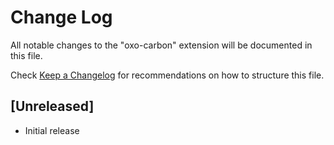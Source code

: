 # Change Log

All notable changes to the "oxo-carbon" extension will be documented in this file.

Check [Keep a Changelog](http://keepachangelog.com/) for recommendations on how to structure this file.

## [Unreleased]

-   Initial release

